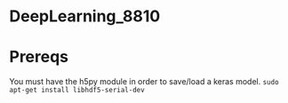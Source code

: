 # DeepLearning_8810


# Prereqs

You must have the h5py module in order to save/load a keras model.
```sudo apt-get install libhdf5-serial-dev```

